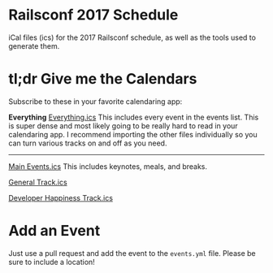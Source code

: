 # Railsconf 2017 Schedule

iCal files (ics) for the 2017 Railsconf schedule, as well as the tools used to generate them.

# tl;dr Give me the Calendars

Subscribe to these in your favorite calendaring app:

**Everything** [Everything.ics](https://raw.githubusercontent.com/jeffmcfadden/railsconf-2017-schedule/master/calendars/main_events.ics)
This includes every event in the events list. This is super dense and most likely going to be really hard to read in your calendaring app. I recommend importing the other files individually so you can turn various tracks on and off as you need.

<hr />

[Main Events.ics](https://raw.githubusercontent.com/jeffmcfadden/railsconf-2017-schedule/master/calendars/main_events.ics)
This includes keynotes, meals, and breaks.

[General Track.ics](https://raw.githubusercontent.com/jeffmcfadden/railsconf-2017-schedule/master/calendars/general.ics)

[Developer Happiness Track.ics](https://raw.githubusercontent.com/jeffmcfadden/railsconf-2017-schedule/master/calendars/developer_happiness.ics)


# Add an Event

Just use a pull request and add the event to the `events.yml` file. Please be sure to include a location!